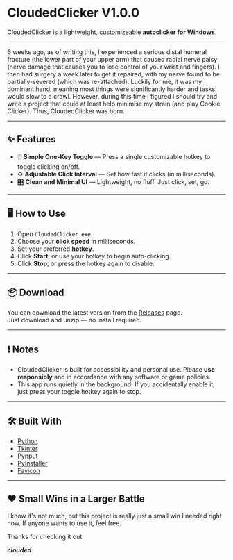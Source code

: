 # CloudedClicker V1.0.0

CloudedClicker is a lightweight, customizeable **autoclicker for Windows**.

---

6 weeks ago, as of writing this, I experienced a serious distal humeral fracture (the lower part of your upper arm) that caused radial nerve palsy (nerve damage that causes you to lose control of your wrist and fingers). I then had surgery a week later to get it repaired, with my nerve found to be partially-severed (which was re-attached). Luckily for me, it was my dominant hand, meaning most things were significantly harder and tasks would slow to a crawl. However, during this time I figured I should try and write a project that could at least help minimise my strain (and play Cookie Clicker). Thus, CloudedClicker was born.

---

## ✨ Features

- 🖱️ **Simple One-Key Toggle** — Press a single customizable hotkey to toggle clicking on/off.
- ⚙️ **Adjustable Click Interval** — Set how fast it clicks (in milliseconds).
- 🎛️ **Clean and Minimal UI** — Lightweight, no fluff. Just click, set, go.

---

## 🖥️ How to Use

1. Open `CloudedClicker.exe`.
2. Choose your **click speed** in milliseconds.
3. Set your preferred **hotkey**.
4. Click **Start**, or use your hotkey to begin auto-clicking.
5. Click **Stop**, or press the hotkey again to disable.

---

## 📦 Download

You can download the latest version from the [Releases](https://github.com/cloud-ed/cloudedclicker/releases) page.  
Just download and unzip — no install required.

---

## ❗ Notes

- CloudedClicker is built for accessibility and personal use. Please **use responsibly** and in accordance with any software or game policies.
- This app runs quietly in the background. If you accidentally enable it, just press your toggle hotkey again to stop.

---

## 🛠️ Built With

- [Python](https://www.python.org/)
- [Tkinter](https://docs.python.org/3/library/tkinter.html)
- [Pynput](https://pynput.readthedocs.io/)
- [PyInstaller](https://pyinstaller.org/en/stable/)
- [Favicon](https://favicon.io/)

---

## ❤️ Small Wins in a Larger Battle

I know it's not much, but this project is really just a small win I needed right now. If anyone wants to use it, feel free.

Thanks for checking it out

**_clouded_**
